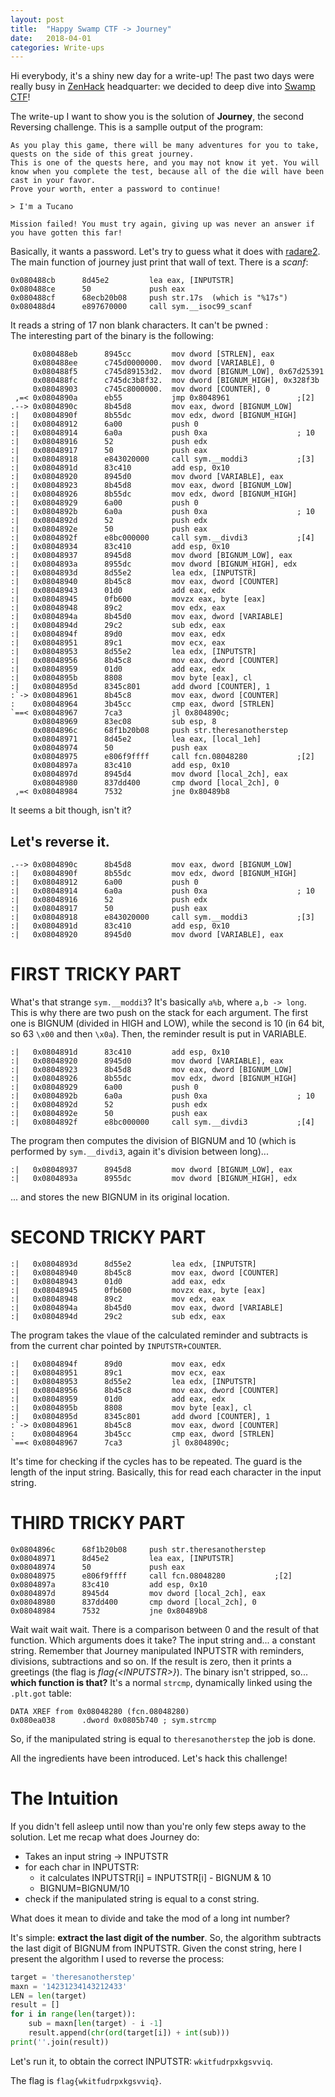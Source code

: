 ```yaml
---
layout: post
title:  "Happy Swamp CTF -> Journey"
date:   2018-04-01
categories: Write-ups
---
```

Hi everybody, it's a shiny new day for a write-up!
The past two days were really busy in <span style="color: blue">[ZenHack](http://zenhack.team)</span> headquarter:
we decided to deep dive into <span style="color: blue">[Swamp CTF](https://play.swampctf.com/)</span>!

The write-up I want to show you is the solution of **Journey**, the second Reversing challenge.
This is a samplle output of the program:
```
As you play this game, there will be many adventures for you to take,
quests on the side of this great journey.
This is one of the quests here, and you may not know it yet. You will
know when you complete the test, because all of the die will have been
cast in your favor.
Prove your worth, enter a password to continue!

> I'm a Tucano

Mission failed! You must try again, giving up was never an answer if
you have gotten this far!
```
Basically, it wants a password. Let's try to guess what it does with <span style="color: blue">[radare2](http://rada.re)</span>.
The main function of journey just print that wall of text. There is a *scanf*: <br>
```
0x080488cb      8d45e2         lea eax, [INPUTSTR]
0x080488ce      50             push eax
0x080488cf      68ecb20b08     push str.17s  (which is "%17s")
0x080488d4      e897670000     call sym.__isoc99_scanf
```
It reads a string of 17 non blank characters. It can't be pwned :\
The interesting part of the binary is the following:

```
     0x080488eb      8945cc         mov dword [STRLEN], eax
     0x080488ee      c745d0000000.  mov dword [VARIABLE], 0
     0x080488f5      c745d89153d2.  mov dword [BIGNUM_LOW], 0x67d25391
     0x080488fc      c745dc3b8f32.  mov dword [BIGNUM_HIGH], 0x328f3b
     0x08048903      c745c8000000.  mov dword [COUNTER], 0
 ,=< 0x0804890a      eb55           jmp 0x8048961               ;[2]
.--> 0x0804890c      8b45d8         mov eax, dword [BIGNUM_LOW]
:|   0x0804890f      8b55dc         mov edx, dword [BIGNUM_HIGH]
:|   0x08048912      6a00           push 0
:|   0x08048914      6a0a           push 0xa                    ; 10
:|   0x08048916      52             push edx
:|   0x08048917      50             push eax
:|   0x08048918      e843020000     call sym.__moddi3           ;[3]
:|   0x0804891d      83c410         add esp, 0x10
:|   0x08048920      8945d0         mov dword [VARIABLE], eax
:|   0x08048923      8b45d8         mov eax, dword [BIGNUM_LOW]
:|   0x08048926      8b55dc         mov edx, dword [BIGNUM_HIGH]
:|   0x08048929      6a00           push 0
:|   0x0804892b      6a0a           push 0xa                    ; 10
:|   0x0804892d      52             push edx
:|   0x0804892e      50             push eax
:|   0x0804892f      e8bc000000     call sym.__divdi3           ;[4]
:|   0x08048934      83c410         add esp, 0x10
:|   0x08048937      8945d8         mov dword [BIGNUM_LOW], eax
:|   0x0804893a      8955dc         mov dword [BIGNUM_HIGH], edx
:|   0x0804893d      8d55e2         lea edx, [INPUTSTR]
:|   0x08048940      8b45c8         mov eax, dword [COUNTER]
:|   0x08048943      01d0           add eax, edx
:|   0x08048945      0fb600         movzx eax, byte [eax]
:|   0x08048948      89c2           mov edx, eax
:|   0x0804894a      8b45d0         mov eax, dword [VARIABLE]
:|   0x0804894d      29c2           sub edx, eax
:|   0x0804894f      89d0           mov eax, edx
:|   0x08048951      89c1           mov ecx, eax
:|   0x08048953      8d55e2         lea edx, [INPUTSTR]
:|   0x08048956      8b45c8         mov eax, dword [COUNTER]
:|   0x08048959      01d0           add eax, edx
:|   0x0804895b      8808           mov byte [eax], cl
:|   0x0804895d      8345c801       add dword [COUNTER], 1
:`-> 0x08048961      8b45c8         mov eax, dword [COUNTER]
:    0x08048964      3b45cc         cmp eax, dword [STRLEN]
`==< 0x08048967      7ca3           jl 0x804890c;
     0x08048969      83ec08         sub esp, 8
     0x0804896c      68f1b20b08     push str.theresanotherstep
     0x08048971      8d45e2         lea eax, [local_1eh]
     0x08048974      50             push eax
     0x08048975      e806f9ffff     call fcn.08048280           ;[2]
     0x0804897a      83c410         add esp, 0x10
     0x0804897d      8945d4         mov dword [local_2ch], eax
     0x08048980      837dd400       cmp dword [local_2ch], 0
 ,=< 0x08048984      7532           jne 0x80489b8
```

It seems a bit though, isn't it?
## Let's reverse it.

```
.--> 0x0804890c      8b45d8         mov eax, dword [BIGNUM_LOW]
:|   0x0804890f      8b55dc         mov edx, dword [BIGNUM_HIGH]
:|   0x08048912      6a00           push 0
:|   0x08048914      6a0a           push 0xa                    ; 10
:|   0x08048916      52             push edx
:|   0x08048917      50             push eax
:|   0x08048918      e843020000     call sym.__moddi3           ;[3]
:|   0x0804891d      83c410         add esp, 0x10
:|   0x08048920      8945d0         mov dword [VARIABLE], eax
```
# FIRST TRICKY PART
What's that strange `sym.__moddi3`?
It's basically `a%b`, where `a,b -> long`. This is why there are two push on the stack for each argument.
The first one is BIGNUM (divided in HIGH and LOW), while the second is 10 (in 64 bit, so 63 `\x00` and then `\x0a`).
Then, the reminder result is put in VARIABLE.
```
:|   0x0804891d      83c410         add esp, 0x10
:|   0x08048920      8945d0         mov dword [VARIABLE], eax
:|   0x08048923      8b45d8         mov eax, dword [BIGNUM_LOW]
:|   0x08048926      8b55dc         mov edx, dword [BIGNUM_HIGH]
:|   0x08048929      6a00           push 0
:|   0x0804892b      6a0a           push 0xa                    ; 10
:|   0x0804892d      52             push edx
:|   0x0804892e      50             push eax
:|   0x0804892f      e8bc000000     call sym.__divdi3           ;[4]
```

The program then computes the division of BIGNUM and 10 (which is performed by `sym.__divdi3`, again it's division between long)...
```
:|   0x08048937      8945d8         mov dword [BIGNUM_LOW], eax
:|   0x0804893a      8955dc         mov dword [BIGNUM_HIGH], edx
```
... and stores the new BIGNUM in its original location.

# SECOND TRICKY PART
```
:|   0x0804893d      8d55e2         lea edx, [INPUTSTR]
:|   0x08048940      8b45c8         mov eax, dword [COUNTER]
:|   0x08048943      01d0           add eax, edx
:|   0x08048945      0fb600         movzx eax, byte [eax]
:|   0x08048948      89c2           mov edx, eax
:|   0x0804894a      8b45d0         mov eax, dword [VARIABLE]
:|   0x0804894d      29c2           sub edx, eax
```
The program takes the vlaue of the calculated reminder and subtracts is from the current
char pointed by `INPUTSTR+COUNTER`.

```
:|   0x0804894f      89d0           mov eax, edx
:|   0x08048951      89c1           mov ecx, eax
:|   0x08048953      8d55e2         lea edx, [INPUTSTR]
:|   0x08048956      8b45c8         mov eax, dword [COUNTER]
:|   0x08048959      01d0           add eax, edx
:|   0x0804895b      8808           mov byte [eax], cl
:|   0x0804895d      8345c801       add dword [COUNTER], 1
:`-> 0x08048961      8b45c8         mov eax, dword [COUNTER]
:    0x08048964      3b45cc         cmp eax, dword [STRLEN]
`==< 0x08048967      7ca3           jl 0x804890c;
```
It's time for checking if the cycles has to be repeated. The guard is the length of the input string.
Basically, this for read each character in the input string.

# THIRD TRICKY PART
```
0x0804896c      68f1b20b08     push str.theresanotherstep
0x08048971      8d45e2         lea eax, [INPUTSTR]
0x08048974      50             push eax
0x08048975      e806f9ffff     call fcn.08048280           ;[2]
0x0804897a      83c410         add esp, 0x10
0x0804897d      8945d4         mov dword [local_2ch], eax
0x08048980      837dd400       cmp dword [local_2ch], 0
0x08048984      7532           jne 0x80489b8
```
Wait wait wait wait. There is a comparison between 0 and the result of that function.
Which arguments does it take? The input string and... a constant string.
Remember that Journey manipulated INPUTSTR with reminders, divisions, subtractions and so on.
If the result is zero, then it prints a greetings (the flag is *flag{\<INPUTSTR\>}*).
The binary isn't stripped, so... **which function is that?**
It's a normal `strcmp`, dynamically linked using the `.plt.got` table:

```
DATA XREF from 0x08048280 (fcn.08048280)
0x080ea038      .dword 0x0805b740 ; sym.strcmp  
```

So, if the manipulated string is equal to `theresanotherstep` the job is done.

All the ingredients have been introduced. Let's hack this challenge!

# The Intuition
If you didn't fell asleep until now than you're only few steps away to the solution. Let me recap what does Journey do:

* Takes an input string -> INPUTSTR
* for each char in INPUTSTR:
    * it calculates INPUTSTR[i] = INPUTSTR[i] - BIGNUM & 10
    * BIGNUM=BIGNUM/10
* check if the manipulated string is equal to a const string.

What does it mean to divide and take the mod of a long int number?

It's simple: **extract the last digit of the number**. So, the algorithm subtracts the last digit of BIGNUM from
INPUTSTR. Given the const string, here I present the algorithm I used to reverse the process:

```python
target = 'theresanotherstep'
maxn = '14231234143212433'
LEN = len(target)
result = []
for i in range(len(target)):
    sub = maxn[len(target) - i -1]
    result.append(chr(ord(target[i]) + int(sub)))
print(''.join(result))
```

Let's run it, to obtain the correct INPUTSTR: `wkitfudrpxkgsvviq`.

The flag is `flag{wkitfudrpxkgsvviq}`.
